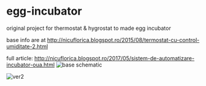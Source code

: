 # egg-incubator
original project for thermostat &amp; hygrostat to made egg incubator

base info are at http://nicuflorica.blogspot.ro/2015/08/termostat-cu-control-umiditate-2.html

full article: http://nicuflorica.blogspot.ro/2017/05/sistem-de-automatizare-incubator-oua.html
![base schematic](https://1.bp.blogspot.com/-XCSTk-B0zGs/WRlwNJaFgdI/AAAAAAAAVKQ/dnlevhp0VGEfGJACRZRFSxxRCD2kbUl7gCLcB/s1600/schema%2Bincubator.png)

![ver2](https://1.bp.blogspot.com/-iSa4rHR2Vxk/XpLoGdChLCI/AAAAAAAAb8k/3Nzwy9rq7VcETkjCWlbiNTdQ3YFGwbhQQCLcBGAsYHQ/s320/incubator_v2.png)
